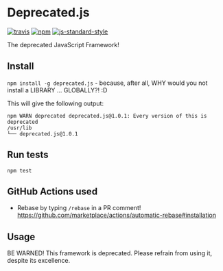 # Deprecated.js

[![travis][travis-image]][travis-url]
[![npm][npm-image]][npm-url]
[![js-standard-style][standard-style-image]][standard-style-url]

[travis-image]: https://img.shields.io/travis/flyrev/deprecated.js.svg?style=flat
[travis-url]: https://travis-ci.org/flyrev/deprecated.js
[npm-image]: https://img.shields.io/npm/v/deprecated.js.svg?style=flat
[npm-url]: https://npmjs.org/package/deprecated.js
[standard-style-image]: https://img.shields.io/badge/code%20style-standard-brightgreen.svg?style=flat
[standard-style-url]: https://github.com/feross/standard

The deprecated JavaScript Framework!

## Install
`npm install -g deprecated.js` - because, after all, WHY would you not install a LIBRARY ... GLOBALLY?! :D

This will give the following output:
```
npm WARN deprecated deprecated.js@1.0.1: Every version of this is deprecated
/usr/lib
└── deprecated.js@1.0.1 
```

## Run tests
`npm test`

## GitHub Actions used
* Rebase by typing `/rebase` in a PR comment! https://github.com/marketplace/actions/automatic-rebase#installation

## Usage
BE WARNED! This framework is deprecated. Please refrain from using it, despite its excellence.
